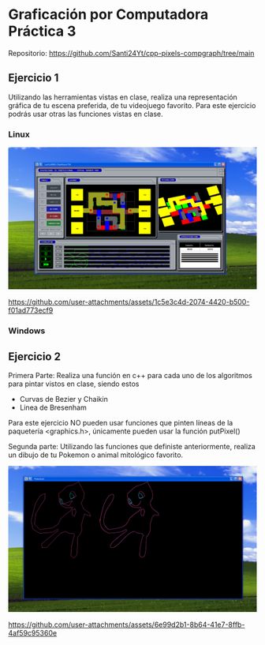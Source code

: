 # Graficación por Computadora Práctica 3

Repositorio: https://github.com/Santi24Yt/cpp-pixels-compgraph/tree/main

## Ejercicio 1
Utilizando las herramientas vistas en clase, realiza una representación gráfica de tu escena
preferida, de tu videojuego favorito. Para este ejercicio podrás usar otras las funciones vistas en clase.

### Linux
![Screenshot](https://github.com/Santi24Yt/cpp-pixels-compgraph/blob/main/assets/linuxlastcallss.png?raw=true)



https://github.com/user-attachments/assets/1c5e3c4d-2074-4420-b500-f01ad773ecf9



### Windows


## Ejercicio 2
Primera Parte: Realiza una función en c++ para cada uno de los algoritmos para pintar vistos en clase, siendo
estos
- Curvas de Bezier y Chaikin
- Linea de Bresenham

Para este ejercicio NO pueden usar funciones que pinten líneas de la paquetería <graphics.h>, únicamente
pueden usar la función putPixel()

Segunda parte: Utilizando las funciones que definiste anteriormente, realiza un dibujo de tu Pokemon o animal
mitológico favorito.

![Screenshot](https://github.com/Santi24Yt/cpp-pixels-compgraph/blob/main/assets/linuxpokemonss.png?raw=true)



https://github.com/user-attachments/assets/6e99d2b1-8b64-41e7-8ffb-4af59c95360e


